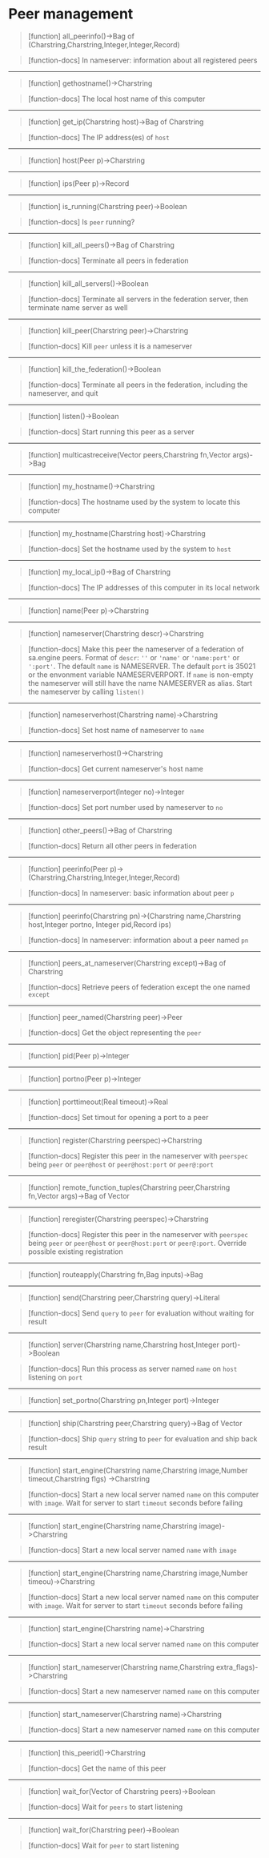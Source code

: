 # Peer management

> [function]
> all_peerinfo()->Bag of (Charstring,Charstring,Integer,Integer,Record)

> [function-docs]
> In nameserver: information about all registered peers 



___

> [function]
> gethostname()->Charstring

> [function-docs]
> The local host name of this computer 



___

> [function]
> get_ip(Charstring host)->Bag of Charstring

> [function-docs]
> The IP address(es) of `host` 



___

> [function]
> host(Peer p)->Charstring



___

> [function]
> ips(Peer p)->Record



___

> [function]
> is_running(Charstring peer)->Boolean

> [function-docs]
> Is `peer` running? 



___

> [function]
> kill_all_peers()->Bag of Charstring

> [function-docs]
> Terminate all peers in federation 



___

> [function]
> kill_all_servers()->Boolean

> [function-docs]
> Terminate all servers in the federation
>      server, then terminate name server as well 



___

> [function]
> kill_peer(Charstring peer)->Charstring

> [function-docs]
> Kill `peer` unless it is a nameserver 



___

> [function]
> kill_the_federation()->Boolean

> [function-docs]
> Terminate all peers in the federation, including the nameserver, 
>      and quit 



___

> [function]
> listen()->Boolean

> [function-docs]
> Start running this peer as a server 



___

> [function]
> multicastreceive(Vector peers,Charstring fn,Vector args)->Bag



___

> [function]
> my_hostname()->Charstring

> [function-docs]
> The hostname used by the system to locate this computer 



___

> [function]
> my_hostname(Charstring host)->Charstring

> [function-docs]
> Set the hostname used by the system to `host` 



___

> [function]
> my_local_ip()->Bag of Charstring

> [function-docs]
> The IP addresses of this computer in its local network 



___

> [function]
> name(Peer p)->Charstring



___

> [function]
> nameserver(Charstring descr)->Charstring

> [function-docs]
> Make this peer the nameserver of a federation of sa.engine peers.
>      Format of `descr`: `''` or `'name'` or `'name:port'` or `':port'`. 
>      The default `name` is NAMESERVER.
>      The default `port` is 35021 or the envonment variable NAMESERVERPORT.
>      If `name` is non-empty the nameserver will still have the name
>      NAMESERVER as alias.
>      Start the nameserver by calling `listen()` 



___

> [function]
> nameserverhost(Charstring name)->Charstring

> [function-docs]
> Set host name of nameserver to `name` 



___

> [function]
> nameserverhost()->Charstring

> [function-docs]
> Get current nameserver's host name 



___

> [function]
> nameserverport(Integer no)->Integer

> [function-docs]
> Set port number used by nameserver to `no` 



___

> [function]
> other_peers()->Bag of Charstring

> [function-docs]
> Return all other peers in federation 



___

> [function]
> peerinfo(Peer p)->(Charstring,Charstring,Integer,Integer,Record)

> [function-docs]
> In nameserver: basic information about peer `p` 



___

> [function]
> peerinfo(Charstring pn)->(Charstring name,Charstring host,Integer portno,
        Integer pid,Record ips)

> [function-docs]
> In nameserver: information about a peer named `pn` 



___

> [function]
> peers_at_nameserver(Charstring except)->Bag of Charstring

> [function-docs]
> Retrieve peers of federation except the one named `except` 



___

> [function]
> peer_named(Charstring peer)->Peer

> [function-docs]
> Get the object representing the `peer` 



___

> [function]
> pid(Peer p)->Integer



___

> [function]
> portno(Peer p)->Integer



___

> [function]
> porttimeout(Real timeout)->Real

> [function-docs]
> Set timout for opening a port to a peer 



___

> [function]
> register(Charstring peerspec)->Charstring

> [function-docs]
> Register this peer in the nameserver with `peerspec` being
>      `peer` or `peer@host` or `peer@host:port` or `peer@:port` 



___

> [function]
> remote_function_tuples(Charstring peer,Charstring fn,Vector args)->Bag of Vector



___

> [function]
> reregister(Charstring peerspec)->Charstring

> [function-docs]
> Register this peer in the nameserver with `peerspec` being
>      `peer` or `peer@host` or `peer@host:port` or `peer@:port`.
>      Override possible existing registration 



___

> [function]
> routeapply(Charstring fn,Bag inputs)->Bag



___

> [function]
> send(Charstring peer,Charstring query)->Literal

> [function-docs]
> Send `query` to `peer` for evaluation without waiting for result 



___

> [function]
> server(Charstring name,Charstring host,Integer port)->Boolean

> [function-docs]
> Run this process as server named `name` on `host` listening on `port` 



___

> [function]
> set_portno(Charstring pn,Integer port)->Integer



___

> [function]
> ship(Charstring peer,Charstring query)->Bag of Vector

> [function-docs]
> Ship `query` string to `peer` for evaluation and ship back result 



___

> [function]
> start_engine(Charstring name,Charstring image,Number timeout,Charstring flgs)
            ->Charstring

> [function-docs]
> Start a new local server named `name` on this computer with `image`.
>      Wait for server to start `timeout` seconds before failing 



___

> [function]
> start_engine(Charstring name,Charstring image)->Charstring

> [function-docs]
> Start a new local server named `name` with `image` 



___

> [function]
> start_engine(Charstring name,Charstring image,Number timeou)->Charstring

> [function-docs]
> Start a new local server named `name` on this computer with `image`.
>      Wait for server to start `timeout` seconds before failing 



___

> [function]
> start_engine(Charstring name)->Charstring

> [function-docs]
> Start a new local server named `name` on this computer 



___

> [function]
> start_nameserver(Charstring name,Charstring extra_flags)->Charstring

> [function-docs]
> Start a new nameserver named `name` on this computer 



___

> [function]
> start_nameserver(Charstring name)->Charstring

> [function-docs]
> Start a new nameserver named `name` on this computer 



___

> [function]
> this_peerid()->Charstring

> [function-docs]
> Get the name of this peer 



___

> [function]
> wait_for(Vector of Charstring peers)->Boolean

> [function-docs]
> Wait for `peers` to start listening 



___

> [function]
> wait_for(Charstring peer)->Boolean

> [function-docs]
> Wait for `peer` to start listening 


